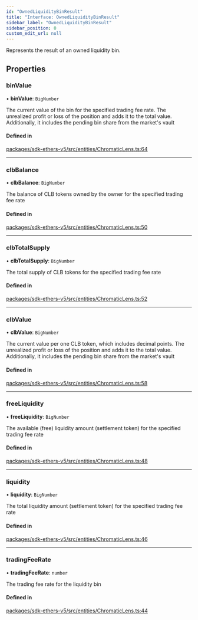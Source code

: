 ```yaml
---
id: "OwnedLiquidityBinResult"
title: "Interface: OwnedLiquidityBinResult"
sidebar_label: "OwnedLiquidityBinResult"
sidebar_position: 0
custom_edit_url: null
---
```


Represents the result of an owned liquidity bin.

## Properties

### binValue

• **binValue**: `BigNumber`

The current value of the bin for the specified trading fee rate.
The unrealized profit or loss of the position and adds it to the total value.
Additionally, it includes the pending bin share from the market's vault

#### Defined in

[packages/sdk-ethers-v5/src/entities/ChromaticLens.ts:64](https://github.com/chromatic-protocol/sdk/blob/4d68c91/packages/sdk-ethers-v5/src/entities/ChromaticLens.ts#L64)

___

### clbBalance

• **clbBalance**: `BigNumber`

The balance of CLB tokens owned by the owner for the specified trading fee rate

#### Defined in

[packages/sdk-ethers-v5/src/entities/ChromaticLens.ts:50](https://github.com/chromatic-protocol/sdk/blob/4d68c91/packages/sdk-ethers-v5/src/entities/ChromaticLens.ts#L50)

___

### clbTotalSupply

• **clbTotalSupply**: `BigNumber`

The total supply of CLB tokens for the specified trading fee rate

#### Defined in

[packages/sdk-ethers-v5/src/entities/ChromaticLens.ts:52](https://github.com/chromatic-protocol/sdk/blob/4d68c91/packages/sdk-ethers-v5/src/entities/ChromaticLens.ts#L52)

___

### clbValue

• **clbValue**: `BigNumber`

The current value per one CLB token, which includes decimal points.
The unrealized profit or loss of the position and adds it to the total value.
Additionally, it includes the pending bin share from the market's vault

#### Defined in

[packages/sdk-ethers-v5/src/entities/ChromaticLens.ts:58](https://github.com/chromatic-protocol/sdk/blob/4d68c91/packages/sdk-ethers-v5/src/entities/ChromaticLens.ts#L58)

___

### freeLiquidity

• **freeLiquidity**: `BigNumber`

The available (free) liquidity amount (settlement token) for the specified trading fee rate

#### Defined in

[packages/sdk-ethers-v5/src/entities/ChromaticLens.ts:48](https://github.com/chromatic-protocol/sdk/blob/4d68c91/packages/sdk-ethers-v5/src/entities/ChromaticLens.ts#L48)

___

### liquidity

• **liquidity**: `BigNumber`

The total liquidity amount (settlement token) for the specified trading fee rate

#### Defined in

[packages/sdk-ethers-v5/src/entities/ChromaticLens.ts:46](https://github.com/chromatic-protocol/sdk/blob/4d68c91/packages/sdk-ethers-v5/src/entities/ChromaticLens.ts#L46)

___

### tradingFeeRate

• **tradingFeeRate**: `number`

The trading fee rate for the liquidity bin

#### Defined in

[packages/sdk-ethers-v5/src/entities/ChromaticLens.ts:44](https://github.com/chromatic-protocol/sdk/blob/4d68c91/packages/sdk-ethers-v5/src/entities/ChromaticLens.ts#L44)
